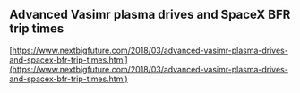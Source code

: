 ## Advanced Vasimr plasma drives and SpaceX BFR trip times
  
  [https://www.nextbigfuture.com/2018/03/advanced-vasimr-plasma-drives-and-spacex-bfr-trip-times.html](https://www.nextbigfuture.com/2018/03/advanced-vasimr-plasma-drives-and-spacex-bfr-trip-times.html)